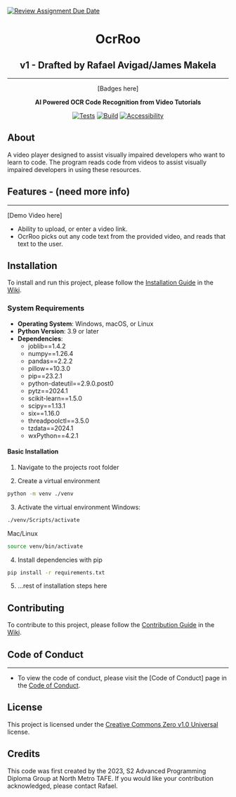 [![Review Assignment Due Date](https://classroom.github.com/assets/deadline-readme-button-24ddc0f5d75046c5622901739e7c5dd533143b0c8e959d652212380cedb1ea36.svg)](https://classroom.github.com/a/SCA-edx6)

<div align="center">

# OcrRoo

## v1 - Drafted by Rafael Avigad/James Makela

---

[Badges here]

**AI Powered OCR Code Recognition from Video Tutorials**

[![Tests](https://github.com/NM-TAFE/dip-programming-prj-advanced-gui-facilitate/actions/workflows/tests.yml/badge.svg)](https://github.com/NM-TAFE/dip-programming-prj-advanced-gui-facilitate/actions/workflows/tests.yml)
[![Build](https://github.com/NM-TAFE/dip-programming-prj-advanced-gui-facilitate/actions/workflows/build.yml/badge.svg)](https://github.com/NM-TAFE/dip-programming-prj-advanced-gui-facilitate/actions/workflows/build.yml)
[![Accessibility](https://github.com/NM-TAFE/dip-programming-prj-advanced-gui-facilitate/actions/workflows/accesibility.yml/badge.svg)](https://github.com/NM-TAFE/dip-programming-prj-advanced-gui-facilitate/actions/workflows/accesibility.yml)

</div>

## About

A video player designed to assist visually impaired developers who want to learn to code.
The program reads code from videos to assist visually impaired developers in using these resources.

## Features - (need more info)

---

[Demo Video here]

- Ability to upload, or enter a video link.
- OcrRoo picks out any code text from the provided video, and reads that text to the user.

## Installation

To install and run this project, please follow the [Installation Guide](https://github.com/NM-TAFE/dip-programming-prj-advanced-gui-facilitate/wiki/)
in the [Wiki](https://github.com/NM-TAFE/dip-programming-prj-advanced-gui-facilitate/wiki).

 ### System Requirements

* **Operating System**: Windows, macOS, or Linux
* **Python Version**: 3.9 or later
* **Dependencies**:
	+ joblib==1.4.2
	+ numpy==1.26.4
	+ pandas==2.2.2
	+ pillow==10.3.0
	+ pip==23.2.1
	+ python-dateutil==2.9.0.post0
	+ pytz==2024.1
	+ scikit-learn==1.5.0
	+ scipy==1.13.1
	+ six==1.16.0
	+ threadpoolctl==3.5.0
	+ tzdata==2024.1
	+ wxPython==4.2.1
#### Basic Installation

1. Navigate to the projects root folder

2. Create a virtual environment

```bash
python -m venv ./venv
```

3. Activate the virtual environment
   Windows:

```bash
./venv/Scripts/activate
```

Mac/Linux

```bash
source venv/bin/activate
```

4. Install dependencies with pip

```bash
pip install -r requirements.txt
```

5. ...rest of installation steps here

## Contributing

To contribute to this project, please follow the [Contribution Guide](https://github.com/NM-TAFE/dip-programming-prj-advanced-gui-facilitate/wiki/Contribution-Guide)
in the [Wiki](https://github.com/ninihub1/dip-programming-prj-advanced-gui-facilitate/wiki).

## Code of Conduct

---

- To view the code of conduct, please visit the [Code of Conduct] page in the [Code of Conduct](https://github.com/NM-TAFE/dip-programming-prj-advanced-gui-facilitate/wiki/Code-of-Conduct).

## License

This project is licensed under the [Creative Commons Zero v1.0 Universal](LICENSE) license.

## Credits

This code was first created by the 2023, S2 Advanced Programming Diploma Group at North Metro TAFE. If you would like your contribution acknowledged, please contact Rafael.
